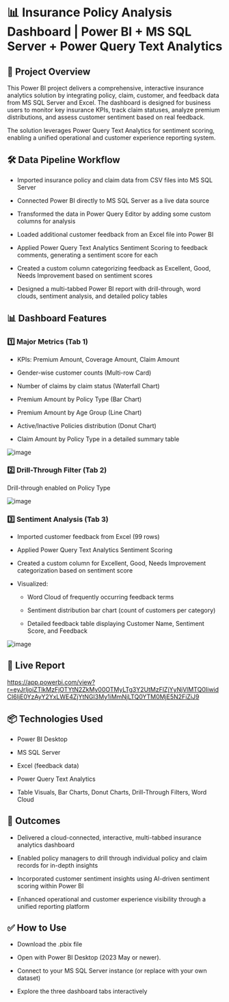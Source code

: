 # 📊 Insurance Policy Analysis Dashboard | Power BI + MS SQL Server + Power Query Text Analytics

## 📌 Project Overview

This Power BI project delivers a comprehensive, interactive insurance analytics solution by integrating policy, claim, customer, and feedback data from MS SQL Server and Excel. The dashboard is designed for business users to monitor key insurance KPIs, track claim statuses, analyze premium distributions, and assess customer sentiment based on real feedback.

The solution leverages Power Query Text Analytics for sentiment scoring, enabling a unified operational and customer experience reporting system.

## 🛠️ Data Pipeline Workflow

* Imported insurance policy and claim data from CSV files into MS SQL Server

* Connected Power BI directly to MS SQL Server as a live data source

* Transformed the data in Power Query Editor by adding some custom columns for analysis

* Loaded additional customer feedback from an Excel file into Power BI

* Applied Power Query Text Analytics Sentiment Scoring to feedback comments, generating a sentiment score for each

* Created a custom column categorizing feedback as Excellent, Good, Needs Improvement based on sentiment scores

* Designed a multi-tabbed Power BI report with drill-through, word clouds, sentiment analysis, and detailed policy tables

## 📊 Dashboard Features

### 1️⃣ Major Metrics (Tab 1)

* KPIs: Premium Amount, Coverage Amount, Claim Amount 

* Gender-wise customer counts (Multi-row Card)

* Number of claims by claim status (Waterfall Chart)

* Premium Amount by Policy Type (Bar Chart)

* Premium Amount by Age Group (Line Chart)

* Active/Inactive Policies distribution (Donut Chart)

* Claim Amount by Policy Type in a detailed summary table

![image](https://github.com/user-attachments/assets/c9e4f0a0-a256-4576-b0de-54c88478bd75)

### 2️⃣ Drill-Through Filter (Tab 2)

Drill-through enabled on Policy Type

![image](https://github.com/user-attachments/assets/1af92381-1024-4fbd-9552-19f425917ca9)

### 3️⃣ Sentiment Analysis (Tab 3)

* Imported customer feedback from Excel (99 rows)

* Applied Power Query Text Analytics Sentiment Scoring

* Created a custom column for Excellent, Good, Needs Improvement categorization based on sentiment score

* Visualized:

  * Word Cloud of frequently occurring feedback terms
  
  * Sentiment distribution bar chart (count of customers per category)
  
  * Detailed feedback table displaying Customer Name, Sentiment Score, and Feedback

![image](https://github.com/user-attachments/assets/e9a02b4c-a3ff-4f7e-8814-f9f94b0c9468)

## 🔗 Live Report

https://app.powerbi.com/view?r=eyJrIjoiZTlkMzFjOTYtN2ZkMy00OTMyLTg3Y2UtMzFlZjYyNjVlMTQ0IiwidCI6IjE0YzAyY2YxLWE4ZjYtNGI3My1iMmNjLTQ0YTM0MjE5N2FiZiJ9

## 📦 Technologies Used

* Power BI Desktop

* MS SQL Server

* Excel (feedback data)

* Power Query Text Analytics

* Table Visuals, Bar Charts, Donut Charts, Drill-Through Filters, Word Cloud

## 🎯 Outcomes

* Delivered a cloud-connected, interactive, multi-tabbed insurance analytics dashboard

* Enabled policy managers to drill through individual policy and claim records for in-depth insights

* Incorporated customer sentiment insights using AI-driven sentiment scoring within Power BI

* Enhanced operational and customer experience visibility through a unified reporting platform

## ✅ How to Use

* Download the .pbix file

* Open with Power BI Desktop (2023 May or newer).

* Connect to your MS SQL Server instance (or replace with your own dataset)

* Explore the three dashboard tabs interactively
